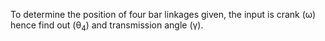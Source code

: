 To determine the position of four bar linkages given, the input is crank (ω) hence find out (θ<sub>4</sub>) and transmission angle (γ).

